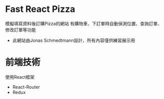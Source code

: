 # Fast React Pizza

模擬填寫資料後訂購Pizza的網站
有購物車、下訂單時自動偵測位置、查詢訂單、修改訂單等功能

* 此網站由Jonas Schmedtmann設計，所有內容僅供練習展示用

# 前端技術
使用React框架
* React-Router
* Redux


